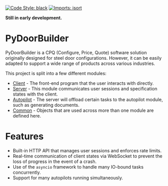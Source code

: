 [![Code Style: black](https://img.shields.io/badge/code%20style-black-000000.svg)](https://github.com/psf/black)
[![Imports: isort](https://img.shields.io/badge/imports-isort-ef8336.svg)](https://github.com/PyCQA/isort)

**Still in early development.**

# PyDoorBuilder
PyDoorBuilder is a CPQ (Configure, Price, Quote) software solution originally designed for steel door configurations. However, it can be easily adapted to support a wide range of products across various industries.

This project is split into a few different modules:

- [Client](https://github.com/delliott0000/PyDoorBuilder/tree/master/Client) - The front-end program that the user interacts with directly.
- [Server](https://github.com/delliott0000/PyDoorBuilder/tree/master/Server) - This module communicates user sessions and specification states with the client.
- [Autopilot](https://github.com/delliott0000/PyDoorBuilder/tree/master/Autopilot) - The server will offload certain tasks to the autopilot module, such as generating documents.
- [Common](https://github.com/delliott0000/PyDoorBuilder/tree/master/Common) - Objects that are used across more than one module are defined here.

# Features
- Built-in HTTP API that manages user sessions and enforces rate limits.
- Real-time communication of client states via WebSocket to prevent the loss of progress in the event of a crash.
- Use of the `asyncio` framework to handle many IO-bound tasks concurrently.
- Support for many autopilots running simultaneously.